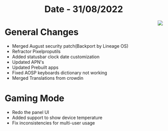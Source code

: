 <h1 align="center">Date - 31/08/2022</h1>

<img src="https://user-images.githubusercontent.com/66232233/187685006-6ee182d5-3768-4943-b2e0-51aa113d534c.png" align="right">


# General Changes
- Merged August security patch(Backport by Lineage OS)
- Refractor Pixelproputils
- Added statusbar clock date customization 
- Updated APN's
- Updated Prebuilt apps 
- Fixed AOSP keyboards dictionary not working 
- Merged Translations from crowdin


# Gaming Mode
- Redo the panel UI
- Added support to show device temperature
- Fix inconsistencies for multi-user usage 
